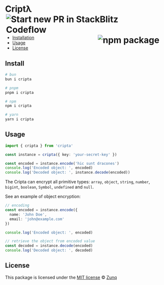 <h1 align="left">Criptλ<br/><a href="https://pr.new/attla/cripta"><img align="right" src="https://developer.stackblitz.com/img/start_pr_dark_small.svg" alt="Start new PR in StackBlitz Codeflow"></a><a href="https://npmjs.com/package/cripta"><img align="right" src="https://img.shields.io/npm/v/cripta.svg" alt="npm package"></a></h1>
<br/>

- [Installation](#install)
- [Usage](#usage)
- [License](#license)

## Install

```bash
# bun
bun i cripta

# pnpm
pnpm i cripta

# npm
npm i cripta

# yarn
yarn i cripta
```

## Usage

```ts
import { cripta } from 'cripta'

const instance = cripta({ key: 'your-secret-key' })

const encoded = instance.encode('hic sunt dracones')
console.log('Encoded object: ', encoded)
console.log('Decoded object: ', instance.decode(encoded))
```

The Cripta can encrypt all primitive types: `array`, `object`, `string`, `number`, `bigint`, `boolean`, `Symbol`, `undefined` and `null`.

See an example of object encryption:

```ts
// encoding
const encoded = instance.encode({
  name: 'John Doe',
  email: 'john@example.com'
})

console.log('Encoded object: ', encoded)

// retrieve the object from encoded value
const decoded = instance.decode(encoded)
console.log('Decoded object: ', decoded)
```

## License

This package is licensed under the [MIT license](https://github.com/attla/cripta/blob/main/LICENSE) © [Zunq](https://zunq.com)
